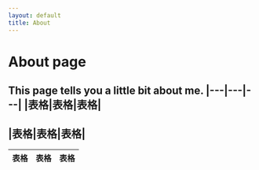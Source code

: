 ```yaml
---
layout: default
title: About
---
```

# About page

This page tells you a little bit about me.
|---|---|---|
|表格|表格|表格|
---
|表格|表格|表格|
---
|表格|表格|表格|
|---|---|---|
